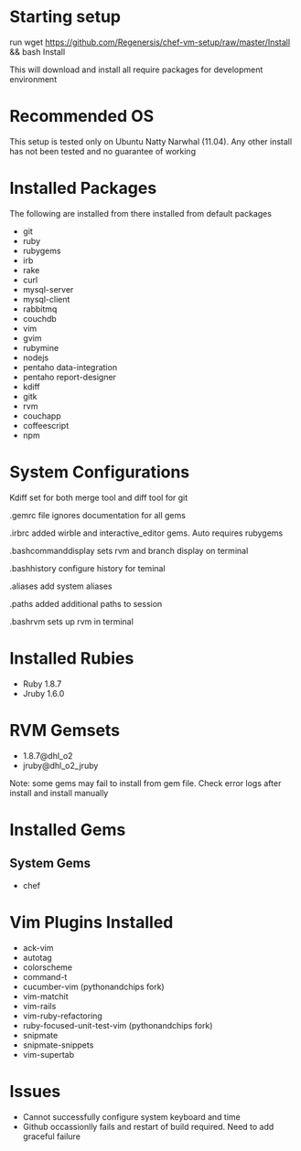 Starting setup
==============

run wget https://github.com/Regenersis/chef-vm-setup/raw/master/Install && bash Install

This will download and install all require packages for development environment

Recommended OS
==============

This setup is tested only on Ubuntu Natty Narwhal (11.04). Any other install has not been tested and no guarantee of working

Installed Packages
==================

The following are installed from there installed from default packages

- git
- ruby
- rubygems
- irb
- rake
- curl
- mysql-server
- mysql-client
- rabbitmq
- couchdb
- vim
- gvim
- rubymine
- nodejs
- pentaho data-integration
- pentaho report-designer
- kdiff
- gitk
- rvm
- couchapp
- coffeescript
- npm


System Configurations
=====================

Kdiff set for both merge tool and diff tool for git

.gemrc file ignores documentation for all gems

.irbrc added wirble and interactive_editor gems. Auto requires rubygems

.bashcommanddisplay sets rvm and branch display on terminal

.bashhistory configure history for teminal

.aliases add system aliases

.paths added additional paths to session

.bashrvm sets up rvm in terminal

Installed Rubies
================

- Ruby 1.8.7
- Jruby 1.6.0

RVM Gemsets
===========

- 1.8.7@dhl_o2
- jruby@dhl_o2_jruby

Note: some gems may fail to install from gem file. Check error logs after install and install manually

Installed Gems
==============

System Gems
-----------

- chef


Vim Plugins Installed
=====================

- ack-vim
- autotag
- colorscheme
- command-t
- cucumber-vim (pythonandchips fork)
- vim-matchit
- vim-rails
- vim-ruby-refactoring
- ruby-focused-unit-test-vim (pythonandchips fork)
- snipmate
- snipmate-snippets
- vim-supertab

Issues
======

- Cannot successfully configure system keyboard and time
- Github occassionlly fails and restart of build required. Need to add graceful failure
